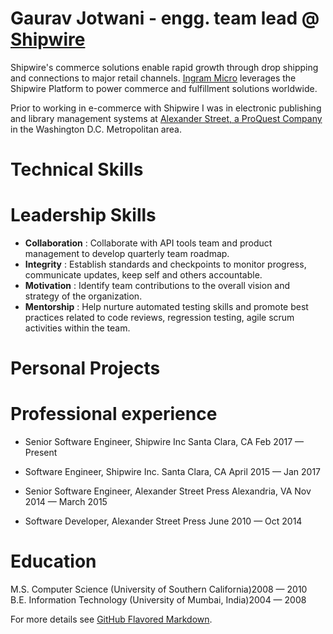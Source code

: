 # Gaurav Jotwani - engg. team lead @ <a href="https://shipwire.com/">Shipwire</a>

Shipwire's commerce solutions enable rapid growth through drop shipping and connections to major retail channels.
<a href="https://www.ingrammicroservices.com/">Ingram Micro</a> leverages the Shipwire Platform to power commerce and fulfillment solutions worldwide.

Prior to working in e-commerce with Shipwire I was in electronic publishing and library management systems at <a href="https://alexanderstreet.com/">Alexander Street, a ProQuest Company</a> in the Washington D.C. Metropolitan area.

# Technical Skills
# Leadership Skills
- **Collaboration** : Collaborate with API tools team and product management to develop quarterly team roadmap.
- **Integrity** : Establish standards and checkpoints to monitor progress, communicate updates, keep self and others accountable.
- **Motivation** : Identify team contributions to the overall vision and strategy of the organization.
- **Mentorship** : Help nurture automated testing skills and promote best practices related to code reviews, regression testing, agile scrum activities within the team.

# Personal Projects
# Professional experience
- Senior Software Engineer, Shipwire Inc Santa Clara, CA Feb 2017 — Present
- Software Engineer, Shipwire Inc. Santa Clara, CA April 2015 — Jan 2017

- Senior Software Engineer, Alexander Street Press Alexandria, VA Nov 2014 — March 2015
- Software Developer, Alexander Street Press June 2010 — Oct 2014


# Education
M.S. Computer Science (University of Southern California)2008 — 2010  
B.E. Information Technology (University of Mumbai, India)2004 — 2008

For more details see [GitHub Flavored Markdown](https://guides.github.com/features/mastering-markdown/).

